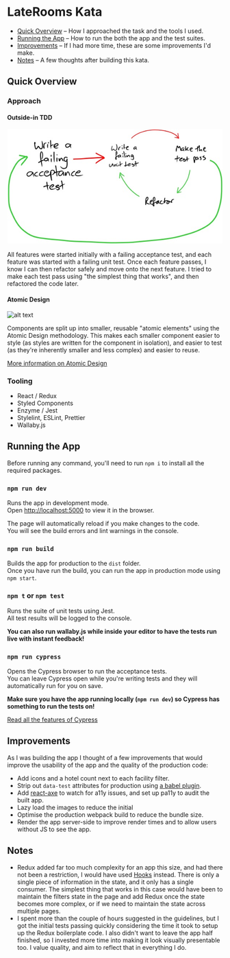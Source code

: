 # LateRooms Kata

- [Quick Overview](#quick-overview) – How I approached the task and the tools I used.
- [Running the App](#running-the-app) – How to run the both the app and the test suites.
- [Improvements](#improvements) – If I had more time, these are some improvements I'd make.
- [Notes](#notes) – A few thoughts after building this kata.

## Quick Overview

### Approach

#### Outside-in TDD

![alt text](/images/tdd-with-acceptance-tests.jpg 'TDD using Acceptance Tests, taken from Growing Object-Oriented Software Guided by Tests')

All features were started initially with a failing acceptance test, and each feature was started with a failing unit test. Once each feature passes, I know I can then refactor safely and move onto the next feature. I tried to make each test pass using "the simplest thing that works", and then refactored the code later.

#### Atomic Design

![alt text](https://s3.amazonaws.com/blog.invisionapp.com/uploads/2017/11/atomic-design-symbols.png 'TDD using Acceptance Tests, taken from Growing Object-Oriented Software Guided by Tests')

Components are split up into smaller, reusable "atomic elements" using the Atomic Design methodology. This makes each smaller component easier to style (as styles are written for the component in isolation), and easier to test (as they're inherently smaller and less complex) and easier to reuse.

[More information on Atomic Design](http://atomicdesign.bradfrost.com/chapter-2/)

### Tooling

- React / Redux
- Styled Components
- Enzyme / Jest
- Stylelint, ESLint, Prettier
- Wallaby.js

## Running the App

Before running any command, you'll need to run `npm i` to install all the required packages.

### `npm run dev`

Runs the app in development mode.<br>
Open [http://localhost:5000](http://localhost:5000) to view it in the browser.

The page will automatically reload if you make changes to the code.<br>
You will see the build errors and lint warnings in the console.

### `npm run build`

Builds the app for production to the `dist` folder.<br>
Once you have run the build, you can run the app in production mode using `npm start`.

### `npm t` or `npm test`

Runs the suite of unit tests using Jest.<br>
All test results will be logged to the console.

**You can also run wallaby.js while inside your editor to have the tests run live with instant feedback!**

### `npm run cypress`

Opens the Cypress browser to run the acceptance tests.<br>
You can leave Cypress open while you're writing tests and they will automatically run for you on save.

**Make sure you have the app running locally (`npm run dev`) so Cypress has something to run the tests on!**

[Read all the features of Cypress](https://www.cypress.io/features)

## Improvements

As I was building the app I thought of a few improvements that would improve the usability of the app and the quality of the production code:

- Add icons and a hotel count next to each facility filter.
- Strip out `data-test` attributes for production using [a babel plugin](https://www.npmjs.com/package/babel-plugin-jsx-remove-data-test-id).
- Add [react-axe](https://github.com/dequelabs/react-axe) to watch for a11y issues, and set up pa11y to audit the built app.
- Lazy load the images to reduce the initial
- Optimise the production webpack build to reduce the bundle size.
- Render the app server-side to improve render times and to allow users without JS to see the app.

## Notes

- Redux added far too much complexity for an app this size, and had there not been a restriction, I would have used [Hooks](https://reactjs.org/docs/hooks-overview.html) instead. There is only a single piece of information in the state, and it only has a single consumer. The simplest thing that works in this case would have been to maintain the filters state in the page and add Redux once the state becomes more complex, or if we need to maintain the state across multiple pages.
- I spent more than the couple of hours suggested in the guidelines, but I got the initial tests passing quickly considering the time it took to setup up the Redux boilerplate code. I also didn't want to leave the app half finished, so I invested more time into making it look visually presentable too. I value quality, and aim to reflect that in everything I do.
